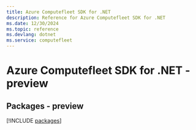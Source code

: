 ```yaml
---
title: Azure Computefleet SDK for .NET
description: Reference for Azure Computefleet SDK for .NET
ms.date: 12/30/2024
ms.topic: reference
ms.devlang: dotnet
ms.service: computefleet
---
```

# Azure Computefleet SDK for .NET - preview
## Packages - preview
[!INCLUDE [packages](computefleet-index.md)]